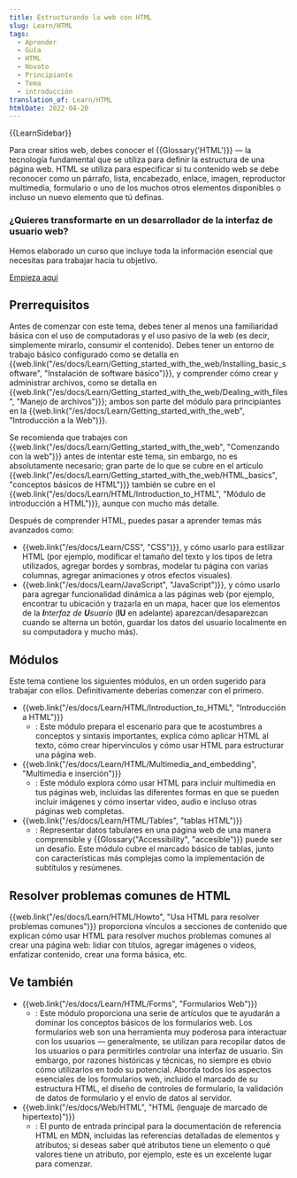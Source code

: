 ```yaml
---
title: Estructurando la web con HTML
slug: Learn/HTML
tags:
  - Aprender
  - Guía
  - HTML
  - Novato
  - Principiante
  - Tema
  - introducción
translation_of: Learn/HTML
htmlDate: 2022-04-20
---
```

{{LearnSidebar}}

Para crear sitios web, debes conocer el {{Glossary('HTML')}} — la tecnología fundamental que se utiliza para definir la estructura de una página web. HTML se utiliza para especificar si tu contenido web se debe reconocer como un párrafo, lista, encabezado, enlace, imagen, reproductor multimedia, formulario o uno de los muchos otros elementos disponibles o incluso un nuevo elemento que tú definas.

### ¿Quieres transformarte en un desarrollador de la interfaz de usuario web?

Hemos elaborado un curso que incluye toda la información esencial que necesitas para trabajar hacia tu objetivo.

[Empieza aquí](/es/docs/Learn/Front-end_web_developer)

## Prerrequisitos

Antes de comenzar con este tema, debes tener al menos una familiaridad básica con el uso de computadoras y el uso pasivo de la web (es decir, simplemente mirarlo, consumir el contenido). Debes tener un entorno de trabajo básico configurado como se detalla en {{web.link("/es/docs/Learn/Getting_started_with_the_web/Installing_basic_software", "Instalación de software básico")}}, y comprender cómo crear y administrar archivos, como se detalla en {{web.link("/es/docs/Learn/Getting_started_with_the_web/Dealing_with_files", "Manejo de archivos")}}; ambos son parte del módulo para principiantes en la {{web.link("/es/docs/Learn/Getting_started_with_the_web", "Introducción a la Web")}}.

Se recomienda que trabajes con {{web.link("/es/docs/Learn/Getting_started_with_the_web", "Comenzando con la web")}} antes de intentar este tema, sin embargo, no es absolutamente necesario; gran parte de lo que se cubre en el artículo {{web.link("/es/docs/Learn/Getting_started_with_the_web/HTML_basics", "conceptos básicos de HTML")}} también se cubre en el {{web.link("/es/docs/Learn/HTML/Introduction_to_HTML", "Módulo de introducción a HTML")}}, aunque con mucho más detalle.

Después de comprender HTML, puedes pasar a aprender temas más avanzados como:

- {{web.link("/es/docs/Learn/CSS", "CSS")}}, y cómo usarlo para estilizar HTML (por ejemplo, modificar el tamaño del texto y los tipos de letra utilizados, agregar bordes y sombras, modelar tu página con varias columnas, agregar animaciones y otros efectos visuales).
- {{web.link("/es/docs/Learn/JavaScript", "JavaScript")}}, y cómo usarlo para agregar funcionalidad dinámica a las páginas web (por ejemplo, encontrar tu ubicación y trazarla en un mapa, hacer que los elementos de la _**I**nterfaz de **U**suario_ (**IU** en adelante) aparezcan/desaparezcan cuando se alterna un botón, guardar los datos del usuario localmente en su computadora y mucho más).

## Módulos

Este tema contiene los siguientes módulos, en un orden sugerido para trabajar con ellos. Definitivamente deberías comenzar con el primero.

- {{web.link("/es/docs/Learn/HTML/Introduction_to_HTML", "Introducción a HTML")}}
  - : Este módulo prepara el escenario para que te acostumbres a conceptos y sintaxis importantes, explica cómo aplicar HTML al texto, cómo crear hipervínculos y cómo usar HTML para estructurar una página web.
- {{web.link("/es/docs/Learn/HTML/Multimedia_and_embedding", "Multimedia e inserción")}}
  - : Este módulo explora cómo usar HTML para incluir multimedia en tus páginas web, incluidas las diferentes formas en que se pueden incluir imágenes y cómo insertar video, audio e incluso otras páginas web completas.
- {{web.link("/es/docs/Learn/HTML/Tables", "tablas HTML")}}
  - : Representar datos tabulares en una página web de una manera comprensible y {{Glossary("Accessibility", "accesible")}} puede ser un desafío. Este módulo cubre el marcado básico de tablas, junto con características más complejas como la implementación de subtítulos y resúmenes.

## Resolver problemas comunes de HTML

{{web.link("/es/docs/Learn/HTML/Howto", "Usa HTML para resolver problemas comunes")}} proporciona vínculos a secciones de contenido que explican cómo usar HTML para resolver muchos problemas comunes al crear una página web: lidiar con títulos, agregar imágenes o videos, enfatizar contenido, crear una forma básica, etc.

## Ve también

- {{web.link("/es/docs/Learn/HTML/Forms", "Formularios Web")}}
  - : Este módulo proporciona una serie de artículos que te ayudarán a dominar los conceptos básicos de los formularios web. Los formularios web son una herramienta muy poderosa para interactuar con los usuarios — generalmente, se utilizan para recopilar datos de los usuarios o para permitirles controlar una interfaz de usuario. Sin embargo, por razones históricas y técnicas, no siempre es obvio cómo utilizarlos en todo su potencial. Aborda todos los aspectos esenciales de los formularios web, incluido el marcado de su estructura HTML, el diseño de controles de formulario, la validación de datos de formulario y el envío de datos al servidor.
- {{web.link("/es/docs/Web/HTML", "HTML (lenguaje de marcado de hipertexto)")}}
  - : El punto de entrada principal para la documentación de referencia HTML en MDN, incluidas las referencias detalladas de elementos y atributos; si deseas saber qué atributos tiene un elemento o qué valores tiene un atributo, por ejemplo, este es un excelente lugar para comenzar.
